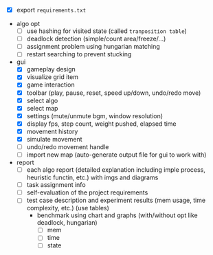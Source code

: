 - [x] export `requirements.txt`
- algo opt
  - [ ] use hashing for visited state (called `tranposition table`)
  - [ ] deadlock detection (simple/count area/freeze/...)
  - [ ] assignment problem using hungarian matching
  - [ ] restart searching to prevent stucking
- gui
  - [x] gameplay design
  - [x] visualize grid item
  - [x] game interaction
  - [x] toolbar (play, pause, reset, speed up/down, undo/redo move)
  - [x] select algo
  - [x] select map
  - [x] settings (mute/unmute bgm, window resolution)
  - [x] display fps, step count, weight pushed, elapsed time
  - [x] movement history
  - [x] simulate movement
  - [ ] undo/redo movement handle
  - [ ] import new map (auto-generate output file for gui to work with)
- report
  - [ ] each algo report (detailed explanation including imple process, heuristic functin, etc.) with imgs and diagrams
  - [ ] task assignment info
  - [ ] self-evaluation of the project requirements
  - [ ] test case description and experiment results (mem usage, time complexity, etc.) (use tables)
    - benchmark using chart and graphs (with/without opt like deadlock, hungarian)
      - [ ] mem
      - [ ] time
      - [ ] state
